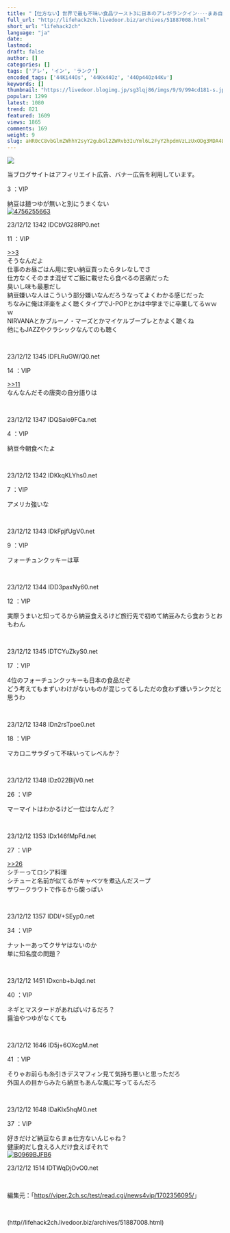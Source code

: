 ```yaml
---
title: "【仕方ない】世界で最も不味い食品ワースト3に日本のアレがランクイン‥‥まあ自国民でも苦手な奴も多いし"
full_url: "http://lifehack2ch.livedoor.biz/archives/51887008.html"
short_url: "lifehack2ch"
language: "ja"
date: 
lastmod: 
draft: false
author: []
categories: []
tags: ['アレ', 'イン', 'ランク']
encoded_tags: ['44Ki44Os', '44Kk44Oz', '44Op44Oz44Kv']
keywords: []
thumbnail: "https://livedoor.blogimg.jp/sg3lqj86/imgs/9/9/994cd181-s.jpg"
popular: 1299
latest: 1080
trend: 821
featured: 1609
views: 1865
comments: 169
weight: 9
slug: aHR0cC8vbGlmZWhhY2syY2gubGl2ZWRvb3IuYml6L2FyY2hpdmVzLzUxODg3MDA4Lmh0bWw=
---
```


![](https://livedoor.blogimg.jp/sg3lqj86/imgs/9/9/994cd181-s.jpg)

<div><p>当ブログサイトはアフィリエイト広告、バナー広告を利用しています。</p><p class='t_name'>3 ：VIP</p> <p class='r2'>納豆は麺つゆが無いと別にうまくない<br><a href='https//www.amazon.co.jp/dp/4756255663/?tag=nishiky24-22' target='_blank'><img src='https//m.media-amazon.com/images/I/51RKGJYYRzL._SL500_.jpg' alt='4756255663' border='0'></a> </p><p>23/12/12 1342 IDCbVG28RP0.net</p> <p class='t_name_res'>11 ：VIP</p> <p class='r4'><a href='#res_3'>>>3</a> <br> そうなんだよ <br> 仕事のお昼ごはん用に安い納豆買ったらタレなしでさ <br> 仕方なくそのまま混ぜてご飯に載せたら食べるの苦痛だった <br> 臭いし味も最悪だし <br> 納豆嫌いな人はこういう部分嫌いなんだろうなってよくわかる感じだった <br> ちなみに俺は洋楽をよく聴くタイプでJ-POPとかは中学までに卒業してるｗｗｗ <br> NIRVANAとかブルーノ・マーズとかマイケルブーブレとかよく聴くね <br> 他にもJAZZやクラシックなんてのも聴く </p><br><p>23/12/12 1345 IDFLRuGW/Q0.net</p> <p class='t_name_res'>14 ：VIP</p> <p class='r4'><a href='#res_11'>>>11</a> <br> なんなんだその唐突の自分語りは </p><br><p>23/12/12 1347 IDQSaio9FCa.net</p> <p class='t_name'>4 ：VIP</p> <p class='r4'>納豆今朝食べたよ </p><br><p>23/12/12 1342 IDKkqKLYhs0.net</p> <p class='t_name'>7 ：VIP</p> <p class='r4'>アメリカ強いな </p><br><p>23/12/12 1343 IDkFpjfUgV0.net</p> <p class='t_name'>9 ：VIP</p> <p class='r1'>フォーチュンクッキーは草 </p><br><p>23/12/12 1344 IDD3paxNy60.net</p> <p class='t_name'>12 ：VIP</p> <p class='r4'>実際うまいと知ってるから納豆食えるけど旅行先で初めて納豆みたら食おうとおもわん </p><br><p>23/12/12 1345 IDTCYuZkyS0.net</p> <p class='t_name'>17 ：VIP</p> <p class='r4'>4位のフォーチュンクッキーも日本の食品だぞ <br> どう考えてもまずいわけがないものが混じってるしただの食わず嫌いランクだと思うわ </p><br><p>23/12/12 1348 IDn2rsTpoe0.net</p> <p class='t_name'>18 ：VIP</p> <p class='r4'>マカロニサラダって不味いってレベルか？ </p><br><p>23/12/12 1348 IDz022BljV0.net</p> <p class='t_name'>26 ：VIP</p> <p class='r4'>マーマイトはわかるけど一位はなんだ？ </p><br><p>23/12/12 1353 IDx146fMpFd.net</p> <p class='t_name_res'>27 ：VIP</p> <p class='r4'><a href='#res_26'>>>26</a> <br> シチーってロシア料理 <br> シチューと名前が似てるがキャベツを煮込んだスープ <br> ザワークラウトで作るから酸っぱい </p><br><p>23/12/12 1357 IDDl/+SEyp0.net</p> <p class='t_name'>34 ：VIP</p> <p class='r4'>ナットーあってクサヤはないのか <br> 単に知名度の問題？ </p><br><p>23/12/12 1451 IDxcnb+bJqd.net</p> <p class='t_name'>40 ：VIP</p> <p class='r4'>ネギとマスタードがあればいけるだろ？ <br> 醤油やつゆがなくても </p><br><p>23/12/12 1646 ID5j+6OXcgM.net</p> <p class='t_name'>41 ：VIP</p> <p class='r4'>そりゃお前らも糸引きデスマフィン見て気持ち悪いと思っただろ <br> 外国人の目からみたら納豆もあんな風に写ってるんだろ </p><br><p>23/12/12 1648 IDaKIx5hqM0.net</p> <p class='t_name'>37 ：VIP</p> <p class='r2'>好きだけど納豆ならまぁ仕方ないんじゃね？ <br> 健康的だし食える人だけ食えばそれで<br><a href='https//www.amazon.co.jp/dp/B0969BJFB6/?tag=nishiky24-22' target='_blank'><img src='https//m.media-amazon.com/images/I/41CnVX6dgdS._SL500_.jpg' alt='B0969BJFB6' border='0'></a> </p><p>23/12/12 1514 IDTWqDjOvO0.net</p> <br><p class='p_url'>編集元：「<a href='https//viper.2ch.sc/test/read.cgi/news4vip/1702356095/' target='_blank'>https//viper.2ch.sc/test/read.cgi/news4vip/1702356095/</a>」</p> <br clear='all'></div>

(http//lifehack2ch.livedoor.biz/archives/51887008.html)
